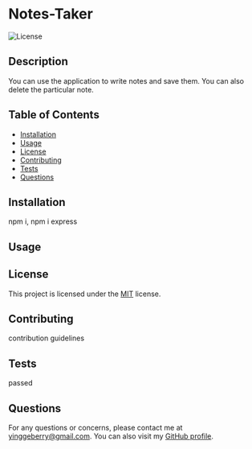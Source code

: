 # Notes-Taker

![License](https://img.shields.io/badge/License-MIT-green.svg)

## Description

You can use the application to write notes and save them. You can also delete the particular note.

## Table of Contents

- [Installation](#installation)
- [Usage](#usage)
- [License](#license)
- [Contributing](#contributing)
- [Tests](#tests)
- [Questions](#questions)

## Installation

npm i, npm i express

## Usage

## License

This project is licensed under the [MIT](https://opensource.org/licenses/MIT) license.

## Contributing

contribution guidelines

## Tests

passed

## Questions

For any questions or concerns, please contact me at yinggeberry@gmail.com. You can also visit my [GitHub profile](https://github.com/huyingg1).
